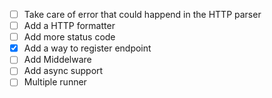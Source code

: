 - [ ] Take care of error that could happend in the HTTP parser
- [ ] Add a HTTP formatter
- [ ] Add more status code
- [X] Add a way to register endpoint
- [ ] Add Middelware
- [ ] Add async support
- [ ] Multiple runner